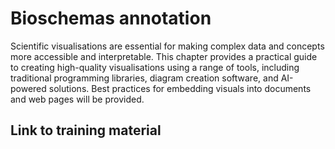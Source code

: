 # Bioschemas annotation

Scientific visualisations are essential for making complex data and concepts more accessible and interpretable. This chapter provides a practical guide to creating high-quality visualisations using a range of tools, including traditional programming libraries, diagram creation software, and AI-powered solutions. Best practices for embedding visuals into documents and web pages will be provided.

## Link to training material
